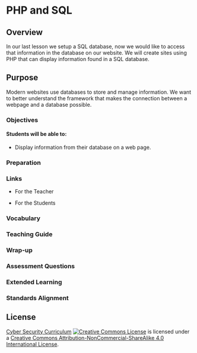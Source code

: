 # PHP and SQL

## Overview
In our last lesson we setup a SQL database, now we would like to access that information in the database on our website.  We will create sites using PHP that can display information found in a SQL database.

## Purpose
Modern websites use databases to store and manage information.  We want to better understand the framework that makes the connection between a webpage and a database possible.

### Objectives
#### Students will be able to:
- Display information from their database on a web page.

### Preparation

### Links
- For the Teacher

- For the Students

### Vocabulary

### Teaching Guide

### Wrap-up

### Assessment Questions

### Extended Learning

### Standards Alignment

## License
[Cyber Security Curriculum](https://github.com/DerekBabb/CyberSecurity) <a rel="license" href="http://creativecommons.org/licenses/by-nc-sa/4.0/"><img alt="Creative Commons License" style="border-width:0" src="https://i.creativecommons.org/l/by-nc-sa/4.0/88x31.png" /></a> is licensed under a <a rel="license" href="http://creativecommons.org/licenses/by-nc-sa/4.0/">Creative Commons Attribution-NonCommercial-ShareAlike 4.0 International License</a>.
